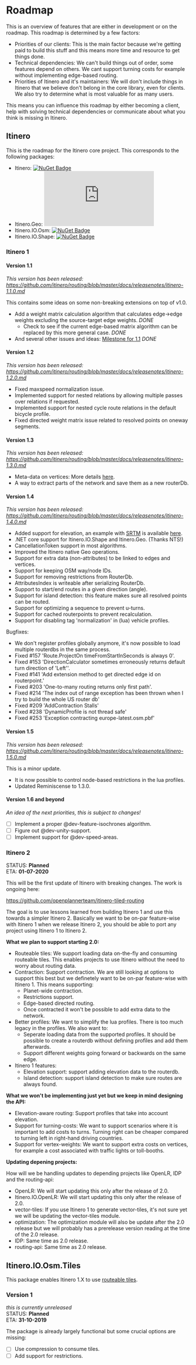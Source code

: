 # Roadmap

This is an overview of features that are either in development or on the roadmap. This roadmap is determined by a few factors:

- Priorities of our clients: This is the main factor because we're getting paid to build this stuff and this means more time and resource to get things done.
- Technical dependencies: We can't build things out of order, some features depend on others. We cant support turning costs for example without implementing edge-based routing.
- Priorities of Itinero and it's maintainers: We will don't include things in Itinero that we believe don't belong in the core library, even for clients. We also try to determine what is most valuable for as many users. 

This means you can influence this roadmap by either becoming a client, help with solving technical dependencies or communicate about what you think is missing in Itinero.

## Itinero

This is the roadmap for the Itinero core project. This corresponds to the following packages:

- Itinero: [![NuGet Badge](https://buildstats.info/nuget/Itinero)](https://www.nuget.org/packages/Itinero/)
- Itinero.Geo: [![NuGet Badge](https://buildstats.info/nuget/Itinero.Geo)](https://www.nuget.org/packages/Itinero.Geo/)
- Itinero.IO.Osm: [![NuGet Badge](https://buildstats.info/nuget/Itinero.IO.Osm)](https://www.nuget.org/packages/Itinero.IO.Osm/)
- Itinero.IO.Shape: [![NuGet Badge](https://buildstats.info/nuget/Itinero.IO.Shape)](https://www.nuget.org/packages/Itinero.IO.Shape/)

### Itinero 1

#### Version 1.1

*This version has been released: https://github.com/itinero/routing/blob/master/docs/releasenotes/itinero-1.1.0.md*

This contains some ideas on some non-breaking extensions on top of v1.0.

- Add a weight matrix calculation algorithm that calculates edge->edge weights excluding the source-target edge weights. *DONE*
  - Check to see if the current edge-based matrix algorithm can be replaced by this more general case. *DONE*
- And several other issues and ideas: [Milestone for 1.1](https://github.com/itinero/routing/milestone/3) *DONE*

#### Version 1.2

*This version has been released: https://github.com/itinero/routing/blob/master/docs/releasenotes/itinero-1.2.0.md*

- Fixed maxspeed normalization issue.
- Implemented support for nested relations by allowing multiple passes over relations if requested.
- Implemented support for nested cycle route relations in the default bicycle profile.
- Fixed directed weight matrix issue related to resolved points on oneway segments.

#### Version 1.3

*This version has been released: https://github.com/itinero/routing/blob/master/docs/releasenotes/itinero-1.3.0.md*

- Meta-data on vertices: More details [here](https://github.com/itinero/routing/wiki/Development-Plan:--Meta-data-on-vertices).
- A way to extract parts of the network and save them as a new routerDb.

#### Version 1.4

*This version has been released: https://github.com/itinero/routing/blob/master/docs/releasenotes/itinero-1.4.0.md*

- Added support for elevation, an example with [SRTM](https://github.com/itinero/srtm) is available [here](https://github.com/itinero/routing/tree/develop/samples/Sample.Elevation).
- .NET core support for Itinero.IO.Shape and Itinero.Geo. (Thanks NTS!)
- CancellationToken support in most algorithms.
- Improved the Itinero native Geo operations.
- Support for extra data (non-attributes) to be linked to edges and vertices.
- Support for keeping OSM way/node IDs.
- Support for removing restrictions from RouterDb.
- AttributesIndex is writeable after serializing RouterDb.
- Support to start/end routes in a given direction (angle).
- Support for island detection: this feature makes sure all resolved points can be routed.
- Support for optimizing a sequence to prevent u-turns.
- Support for cached routerpoints to prevent recalculation.
- Support for disabling tag 'normalization' in (lua) vehicle profiles.

Bugfixes:

- We don't register profiles globally anymore, it's now possible to load multiple routerdbs in the same process.
- Fixed #157 'Route.ProjectOn timeFromStartInSeconds is always 0'.
- Fixed #153 'DirectionCalculator sometimes erroneously returns default turn direction of 'Left''.
- Fixed #141 'Add extension method to get directed edge id on routerpoint.'
- Fixed #203 'One-to-many routing returns only first path'.
- Fixed #214 'The index out of range exception has been thrown when I try to build the whole US router db'
- Fixed #209 'AddContraction Stalls'
- Fixed #238 'DynamicProfile is not thread safe'
- Fixed #253 'Exception contracting europe-latest.osm.pbf'

#### Version 1.5

*This version has been released: https://github.com/itinero/routing/blob/master/docs/releasenotes/itinero-1.5.0.md*

This is a minor update.

- It is now possible to control node-based restrictions in the lua profiles.
- Updated Reminiscense to 1.3.0.

#### Version 1.6 and beyond

*An idea of the next priorities, this is subject to changes!*

- [ ] Implement a proper @dev-feature-isochrones algorithm.
- [ ] Figure out @dev-unity-support.
- [ ] Implement support for @dev-speed-areas.

### Itinero 2

STATUS: **Planned**  
ETA: **01-07-2020**  

This will be the first update of Itinero with breaking changes. The work is ongoing here:

https://github.com/openplannerteam/itinero-tiled-routing  

The goal is to use lessons learned from building Itinero 1 and use this towards a simpler Itinero 2. Basically we want to be on-par feature-wise with Itinero 1 when we release Itinero 2, you should be able to port any project using Itinero 1 to Itinero 2.

**What we plan to support starting 2.0:**
- Routeable tiles: We support loading data on-the-fly and consuming routeable tiles. This enables projects to use Itinero without the need to worry about routing data.
- Contraction: Support contraction. We are still looking at options to support this best but we definetely want to be on-par feature-wise with Itinero 1. This means supporting:
  - Planet-wide contraction.
  - Restrictions support.
  - Edge-based directed routing.
  - Once contracted it won't be possible to add extra data to the network. 
- Better profiles: We want to simplify the lua profiles. There is too much legacy in the profiles. We also want to:
  - Seperate loading data from the supported profiles. It should be possible to create a routerdb without defining profiles and add them afterwards.
  - Support different weights going forward or backwards on the same edge.
- Itinero 1 features:
  - Elevation support: support adding elevation data to the routerdb.
  - Island detection: support island detection to make sure routes are always found.

**What we won't be implementing just yet but we keep in mind designing the API:**
- Elevation-aware routing: Support profiles that take into account elevation.
- Support for turning-costs: We want to support scenarios where it is important to add costs to turns. Turning right can be cheaper compared to turning left in right-hand driving countries.
- Support for vertex-weights: We want to support extra costs on vertices, for example a cost associated with traffic lights or toll-booths.

**Updating depening projects:**

How will we be handling updates to depending projects like OpenLR, IDP and the routing-api:

- OpenLR: We will start updating this only after the release of 2.0.
- Itinero.IO.OpenLR: We will start updating this only after the release of 2.0.
- vector-tiles: If you use Itinero 1 to generate vector-tiles, it's not sure yet we will be updating the vector-tiles module.
- optimization: The optimization module will also be update after the 2.0 release but we will probably has a prerelease version reading at the time of the 2.0 release.
- IDP: Same time as 2.0 release.
- routing-api: Same time as 2.0 release.

## Itinero.IO.Osm.Tiles

This package enables Itinero 1.X to use [routeable tiles](https://github.com/openplannerteam/routable-tiles).

### Version 1

*this is currently unreleased*  
STATUS: **Planned**  
ETA: **31-10-2019**  

The package is already largely functional but some crucial options are missing:
- [ ] Use compression to consume tiles.
- [ ] Add support for restrictions.
